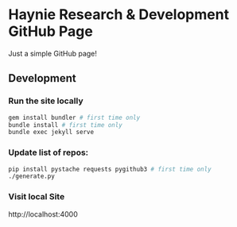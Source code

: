 Haynie Research & Development GitHub Page
=========================

Just a simple GitHub page!

Development
-----------

### Run the site locally
```bash
gem install bundler # first time only
bundle install # first time only
bundle exec jekyll serve
```

### Update list of repos:
```bash
pip install pystache requests pygithub3 # first time only
./generate.py
```

### Visit local Site
http://localhost:4000
